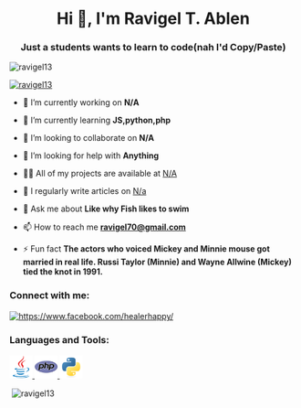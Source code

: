 <h1 align="center">Hi 👋, I'm Ravigel T. Ablen</h1>
<h3 align="center">Just a students wants to learn to code(nah I'd Copy/Paste)</h3>

<p align="left"> <img src="https://komarev.com/ghpvc/?username=ravigel13&label=Profile%20views&color=0e75b6&style=flat" alt="ravigel13" /> </p>

<p align="left"> <a href="https://github.com/ryo-ma/github-profile-trophy"><img src="https://github-profile-trophy.vercel.app/?username=ravigel13" alt="ravigel13" /></a> </p>

- 🔭 I’m currently working on **N/A**

- 🌱 I’m currently learning **JS,python,php**

- 👯 I’m looking to collaborate on **N/A**

- 🤝 I’m looking for help with **Anything**

- 👨‍💻 All of my projects are available at [N/A](N/A)

- 📝 I regularly write articles on [N/a](N/a)

- 💬 Ask me about **Like why Fish likes to swim**

- 📫 How to reach me **ravigel70@gmail.com**

- ⚡ Fun fact **The actors who voiced Mickey and Minnie mouse got married in real life. Russi Taylor (Minnie) and Wayne Allwine (Mickey) tied the knot in 1991.**

<h3 align="left">Connect with me:</h3>
<p align="left">
<a href="https://fb.com/https://www.facebook.com/healerhappy/" target="blank"><img align="center" src="https://raw.githubusercontent.com/rahuldkjain/github-profile-readme-generator/master/src/images/icons/Social/facebook.svg" alt="https://www.facebook.com/healerhappy/" height="30" width="40" /></a>
</p>

<h3 align="left">Languages and Tools:</h3>
<p align="left"> <a href="https://www.java.com" target="_blank" rel="noreferrer"> <img src="https://raw.githubusercontent.com/devicons/devicon/master/icons/java/java-original.svg" alt="java" width="40" height="40"/> </a> <a href="https://www.php.net" target="_blank" rel="noreferrer"> <img src="https://raw.githubusercontent.com/devicons/devicon/master/icons/php/php-original.svg" alt="php" width="40" height="40"/> </a> <a href="https://www.python.org" target="_blank" rel="noreferrer"> <img src="https://raw.githubusercontent.com/devicons/devicon/master/icons/python/python-original.svg" alt="python" width="40" height="40"/> </a> </p>

<p>&nbsp;<img align="center" src="https://github-readme-stats.vercel.app/api?username=ravigel13&show_icons=true&locale=en" alt="ravigel13" /></p>
